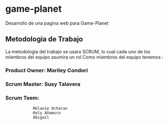 # game-planet
Desarrollo de una pagina web para Game-Planet
## Metodologia de Trabajo

La metodologia del trabajo se usara SCRUM, lo cual cada uno de los miembros del equipo asumira un rol
Como miembros del equipo tenemos :

 ### Product Owner: Mariley Condori

 ### Scrum Master: 	Susy Talavera

 ### Scrum Teem: 	
 				Melanie Ocharan 
				Kely Añamuro
				Abigail
